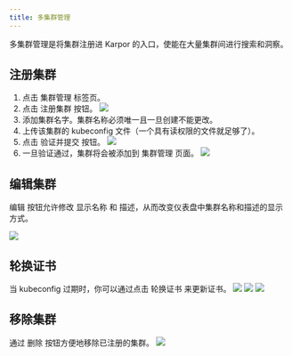 ```yaml
---
title: 多集群管理
---
```

多集群管理是将集群注册进 Karpor 的入口，使能在大量集群间进行搜索和洞察。

## 注册集群

1. 点击 <kbd>集群管理</kbd> 标签页。
2. 点击 <kbd>注册集群</kbd> 按钮。
   ![](/karpor/assets/cluster-mng/cluster-mng-empty.png)
3. 添加集群名字。集群名称必须唯一且一旦创建不能更改。
4. 上传该集群的 kubeconfig 文件（一个具有读权限的文件就足够了）。
5. 点击 <kbd>验证并提交</kbd> 按钮。
   ![](/karpor/assets/cluster-mng/cluster-mng-register-new-cluster.png)
6. 一旦验证通过，集群将会被添加到 <kbd>集群管理</kbd> 页面。
   ![](/karpor/assets/cluster-mng/cluster-mng-register-success.png)

## 编辑集群

<kbd>编辑</kbd> 按钮允许修改 <kbd>显示名称</kbd> 和 <kbd>描述</kbd>，从而改变仪表盘中集群名称和描述的显示方式。

![](/karpor/assets/cluster-mng/cluster-mng-edit-cluster.png)

## 轮换证书

当 kubeconfig 过期时，你可以通过点击 <kbd>轮换证书</kbd> 来更新证书。
![](/karpor/assets/cluster-mng/cluster-mng-rotate-cluster-1.png)
![](/karpor/assets/cluster-mng/cluster-mng-rotate-cluster-2.png)
![](/karpor/assets/cluster-mng/cluster-mng-rotate-cluster-3.png)

## 移除集群

通过 <kbd>删除</kbd> 按钮方便地移除已注册的集群。
![](/karpor/assets/cluster-mng/cluster-mng-delete-cluster.png)
